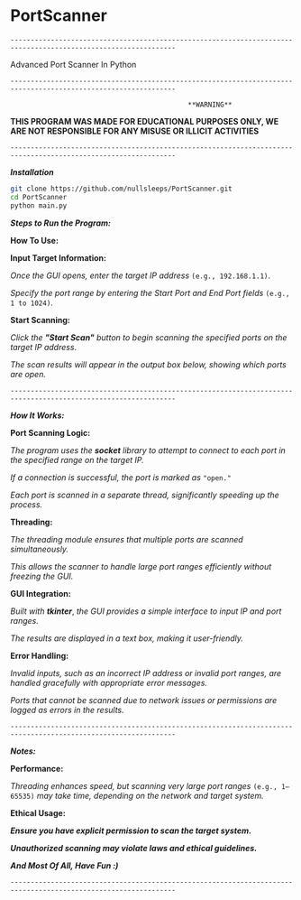 # PortScanner

`---------------------------------------------------------------------------------------------------------------`

Advanced Port Scanner In Python

`---------------------------------------------------------------------------------------------------------------`

                                              
                                                **WARNING**
                                                  
**THIS PROGRAM WAS MADE FOR EDUCATIONAL PURPOSES ONLY, WE ARE NOT RESPONSIBLE FOR ANY MISUSE OR ILLICIT ACTIVITIES**
 

 
`---------------------------------------------------------------------------------------------------------------`
 
 
***Installation***
```bash
git clone https://github.com/nullsleeps/PortScanner.git
cd PortScanner
python main.py
```
 
 
***Steps to Run the Program:***
 

**How To Use:**

**Input Target Information:**

*Once the GUI opens, enter the target IP address* `(e.g., 192.168.1.1)`.

*Specify the port range by entering the Start Port and End Port fields* `(e.g., 1 to 1024)`.


**Start Scanning:**

*Click the* ***"Start Scan"*** *button to begin scanning the specified ports on the target IP address*.

*The scan results will appear in the output box below, showing which ports are open.*


`---------------------------------------------------------------------------------------------------------------`


***How It Works:***

**Port Scanning Logic:**

*The program uses the* ***socket*** *library to attempt to connect to each port in the specified range on the target IP.*

*If a connection is successful, the port is marked as* `"open."`

*Each port is scanned in a separate thread, significantly speeding up the process.*

 
**Threading:**

*The threading module ensures that multiple ports are scanned simultaneously.*

*This allows the scanner to handle large port ranges efficiently without freezing the GUI.*


**GUI Integration:**

*Built with* ***tkinter***, *the GUI provides a simple interface to input IP and port ranges.*

*The results are displayed in a text box, making it user-friendly.*


**Error Handling:**

*Invalid inputs, such as an incorrect IP address or invalid port ranges, are handled gracefully with appropriate error messages.*

*Ports that cannot be scanned due to network issues or permissions are logged as errors in the results.*


`---------------------------------------------------------------------------------------------------------------`


***Notes:***


**Performance:**

*Threading enhances speed, but scanning very large port ranges* `(e.g., 1–65535)` *may take time, depending on the network and target system.*


**Ethical Usage:**

***Ensure you have explicit permission to scan the target system.***

***Unauthorized scanning may violate laws and ethical guidelines.***




***And Most Of All, Have Fun :)***

`---------------------------------------------------------------------------------------------------------------`
